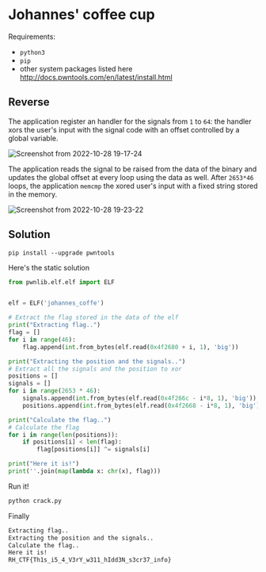 # Johannes' coffee cup

Requirements: 

- `python3`
- `pip`
- other system packages listed here http://docs.pwntools.com/en/latest/install.html

## Reverse 

The application register an handler for the signals from `1` to `64`: the handler xors the user's input with the signal code with an offset controlled by a global variable. 

![Screenshot from 2022-10-28 19-17-24](https://user-images.githubusercontent.com/18282531/198697418-186c296a-5334-45b4-bb9a-8dddc9ca8a78.png)


The application reads the signal to be raised from the data of the binary and updates the global offset at every loop using the data as well. After `2653*46` loops, the application `memcmp` the xored user's input with a fixed string stored in the memory. 

![Screenshot from 2022-10-28 19-23-22](https://user-images.githubusercontent.com/18282531/198697425-3ea46937-ec93-4c58-8b85-c269be0ebc97.png)

## Solution 

```
pip install --upgrade pwntools
```

Here's the static solution 

```python
from pwnlib.elf.elf import ELF


elf = ELF('johannes_coffe')

# Extract the flag stored in the data of the elf
print("Extracting flag..")
flag = []
for i in range(46):
    flag.append(int.from_bytes(elf.read(0x4f2680 + i, 1), 'big'))

print("Extracting the position and the signals..")
# Extract all the signals and the position to xor
positions = []
signals = []
for i in range(2653 * 46):
    signals.append(int.from_bytes(elf.read(0x4f266c - i*8, 1), 'big'))
    positions.append(int.from_bytes(elf.read(0x4f2668 - i*8, 1), 'big'))

print("Calculate the flag..")
# Calculate the flag
for i in range(len(positions)):
    if positions[i] < len(flag):
        flag[positions[i]] ^= signals[i]

print("Here it is!")
print(''.join(map(lambda x: chr(x), flag)))
```

Run it!

```bash
python crack.py
```

Finally

```bash
Extracting flag..
Extracting the position and the signals..
Calculate the flag..
Here it is!
RH_CTF{Th1s_i5_4_V3rY_w311_hIdd3N_s3cr37_info}
```
